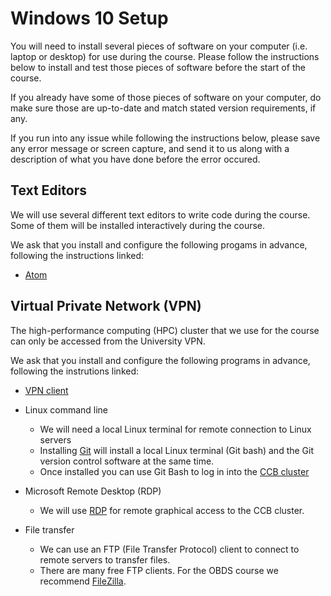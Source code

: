 # Windows 10 Setup

You will need to install several pieces of software on your computer (i.e. laptop or desktop) for use during the course.
Please follow the instructions below to install and test those pieces of software before the start of the course.

If you already have some of those pieces of software on your computer, do make sure those are up-to-date and match stated version requirements, if any.

If you run into any issue while following the instructions below,
please save any error message or screen capture,
and send it to us along with a description of what you have done before the error occured.

## Text Editors

We will use several different text editors to write code during the course.
Some of them will be installed interactively during the course.

We ask that you install and configure the following progams in advance, following the instructions linked:

- [Atom](items/atom.md)

## Virtual Private Network (VPN)

The high-performance computing (HPC) cluster that we use for the course
can only be accessed from the University VPN.

We ask that you install and configure the following programs in advance, following the instrutions linked:

- [VPN client](items/vpn.md)

- Linux command line
    + We will need a local Linux terminal for remote connection to Linux servers
    + Installing [Git](git_setup.md) will install a local Linux terminal (Git bash) and the Git version control software at the same time. 
    + Once installed you can use Git Bash to log in into the [CCB cluster](ccb_login.md)
- Microsoft Remote Desktop (RDP)
    + We will use [RDP](microsoft_remote_desktop.md) for remote graphical access to the CCB cluster.
- File transfer
    + We can use an FTP (File Transfer Protocol) client to connect to remote servers to transfer files.
    + There are many free FTP clients. For the OBDS course we recommend [FileZilla](filezilla.md).
